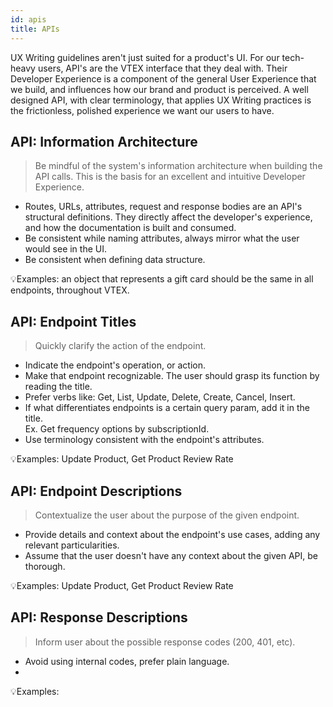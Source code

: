 ```yaml
---
id: apis
title: APIs
---
```


UX Writing guidelines aren't just suited for a product's UI. For our tech-heavy users, API's are the VTEX interface that they deal with. Their Developer Experience is a component of the general User Experience that we build, and influences how our brand and product is perceived. A well designed API, with clear terminology, that applies UX Writing practices is the frictionless, polished experience we want our users to have.

## API: Information Architecture

> Be mindful of the system's information architecture when building the API calls. This is the basis for an excellent and  intuitive  Developer Experience.

- Routes, URLs, attributes, request and response bodies are an API's structural definitions. They directly affect the developer's experience, and how the documentation is built and consumed. 
- Be consistent while naming attributes, always mirror what the user would see in the UI.  
- Be consistent when defining data structure.   

💡Examples: an object that represents a gift card should be the same in all endpoints, throughout VTEX.  


## API: Endpoint Titles

> Quickly clarify the action of the endpoint.

- Indicate the endpoint's operation, or action.  
- Make that endpoint recognizable. The user should grasp its function by reading the title.  
- Prefer verbs like: Get, List, Update, Delete, Create, Cancel, Insert.  
- If what differentiates endpoints is a certain query param, add it in the title.   
Ex. Get frequency options by subscriptionId.  
- Use terminology consistent with the endpoint's attributes.

💡Examples:  Update Product, Get Product Review Rate


## API: Endpoint Descriptions

> Contextualize the user about the purpose of the given endpoint.

- Provide details and context about the endpoint's use cases, adding any relevant particularities.  
- Assume that the user doesn't have any context about the given API, be thorough.  


💡Examples:  Update Product, Get Product Review Rate


## API: Response Descriptions

> Inform user about the possible response codes (200, 401, etc).

- Avoid using internal codes, prefer plain language. 
-

💡Examples:
